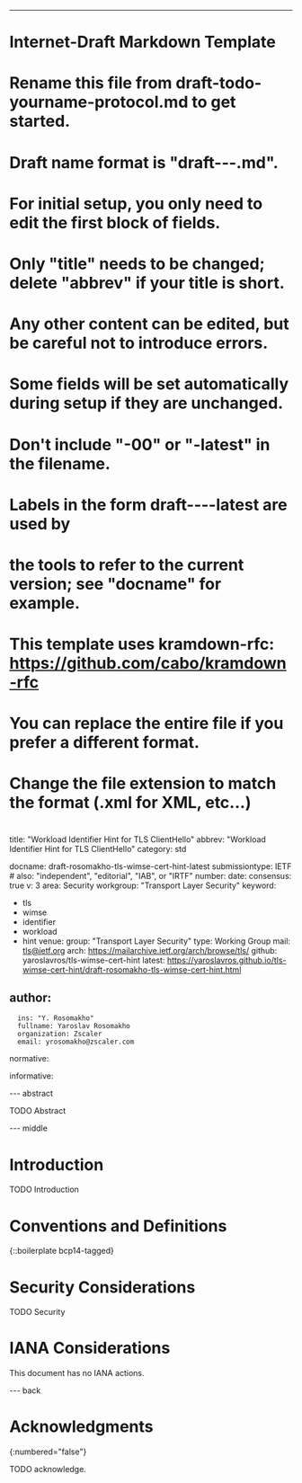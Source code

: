 ---
###
# Internet-Draft Markdown Template
#
# Rename this file from draft-todo-yourname-protocol.md to get started.
# Draft name format is "draft-<yourname>-<workgroup>-<name>.md".
#
# For initial setup, you only need to edit the first block of fields.
# Only "title" needs to be changed; delete "abbrev" if your title is short.
# Any other content can be edited, but be careful not to introduce errors.
# Some fields will be set automatically during setup if they are unchanged.
#
# Don't include "-00" or "-latest" in the filename.
# Labels in the form draft-<yourname>-<workgroup>-<name>-latest are used by
# the tools to refer to the current version; see "docname" for example.
#
# This template uses kramdown-rfc: https://github.com/cabo/kramdown-rfc
# You can replace the entire file if you prefer a different format.
# Change the file extension to match the format (.xml for XML, etc...)
#
###
title: "Workload Identifier Hint for TLS ClientHello"
abbrev: "Workload Identifier Hint for TLS ClientHello"
category: std

docname: draft-rosomakho-tls-wimse-cert-hint-latest
submissiontype: IETF  # also: "independent", "editorial", "IAB", or "IRTF"
number:
date:
consensus: true
v: 3
area: Security
workgroup: "Transport Layer Security"
keyword:
 - tls
 - wimse
 - identifier
 - workload
 - hint
venue:
  group: "Transport Layer Security"
  type: Working Group
  mail: tls@ietf.org
  arch: https://mailarchive.ietf.org/arch/browse/tls/
  github: yaroslavros/tls-wimse-cert-hint
  latest: https://yaroslavros.github.io/tls-wimse-cert-hint/draft-rosomakho-tls-wimse-cert-hint.html

author:
 -
      ins: "Y. Rosomakho"
      fullname: Yaroslav Rosomakho
      organization: Zscaler
      email: yrosomakho@zscaler.com

normative:

informative:


--- abstract

TODO Abstract


--- middle

# Introduction

TODO Introduction


# Conventions and Definitions

{::boilerplate bcp14-tagged}


# Security Considerations

TODO Security


# IANA Considerations

This document has no IANA actions.


--- back

# Acknowledgments
{:numbered="false"}

TODO acknowledge.
